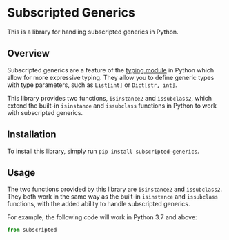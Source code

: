 # Subscripted Generics

This is a library for handling subscripted generics in Python.

## Overview

Subscripted generics are a feature of the [typing module](https://docs.python.org/3/library/typing.html) in Python which allow for more expressive typing. They allow you to define generic types with type parameters, such as `List[int]` or `Dict[str, int]`.

This library provides two functions, `isinstance2` and `issubclass2`, which extend the built-in `isinstance` and `issubclass` functions in Python to work with subscripted generics.

## Installation

To install this library, simply run `pip install subscripted-generics`.

## Usage

The two functions provided by this library are `isinstance2` and `issubclass2`. They both work in the same way as the built-in `isinstance` and `issubclass` functions, with the added ability to handle subscripted generics.

For example, the following code will work in Python 3.7 and above:

```python
from subscripted